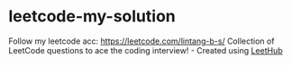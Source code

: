 # leetcode-my-solution
Follow my leetcode acc: https://leetcode.com/lintang-b-s/
Collection of LeetCode questions to ace the coding interview! - Created using [LeetHub](https://github.com/QasimWani/LeetHub)
